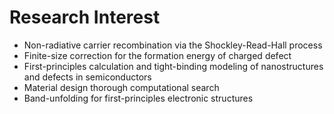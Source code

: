 # Research Interest
- Non-radiative carrier recombination via the Shockley-Read-Hall process
- Finite-size correction for the formation energy of charged defect
- First-principles calculation and tight-binding modeling of nanostructures and defects in semiconductors
- Material design thorough computational search
- Band-unfolding for first-principles electronic structures
